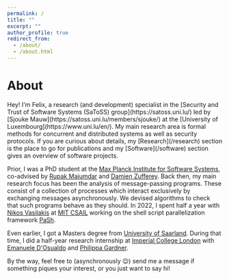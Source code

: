 ```yaml
---
permalink: /
title: ""
excerpt: ""
author_profile: true
redirect_from: 
  - /about/
  - /about.html
---
```


# About

<span class="bluelinks">
Hey! I'm Felix, a research (and development) specialist in the [Security and Trust of Software Systems (SaToSS) group](https://satoss.uni.lu/) led by [Sjouke Mauw](https://satoss.uni.lu/members/sjouke/) at the [University of Luxembourg](https://www.uni.lu/en/).
My main research area is formal methods for concurrent and distributed systems as well as security protocols.
If you are curious about details, my [Research](/research) section is the place to go for publications and my [Software](/software) section gives an overview of software projects.
</span>

Prior, I was a PhD student at the [Max Planck Institute for Software Systems](https://www.mpi-sws.org/), <nobr>co-advised</nobr> by [Rupak Majumdar](https://people.mpi-sws.org/~rupak/) and [Damien Zufferey](https://dzufferey.github.io/).
Back then, my main research focus has been the analysis of message-passing programs.
These consist of a collection of processes which interact exclusively by exchanging messages asynchronously.
We devised algorithms to check that such programs behave as they should.
In 2022, I spent half a year with [Nikos Vasilakis](https://nikos.vasilak.is/) at [<nobr>MIT CSAIL</nobr>](https://www.csail.mit.edu/) working on the shell script parallelization framework [PaSh](https://binpa.sh/).

Even earlier, I got a Masters degree from [University of Saarland](https://saarland-informatics-campus.de/en/).
During that time, <nobr>I did</nobr> a half-year research internship at [Imperial College London](https://www.imperial.ac.uk/computing) with [Emanuele D'Osualdo](https://www.emanueledosualdo.com/) and [Philippa Gardner](https://www.doc.ic.ac.uk/~pg/).

By the way, feel free to (asynchronously 😉) send me a message if something piques your interest, or you just want to say hi!
